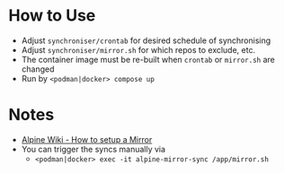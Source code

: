 # How to Use

- Adjust `synchroniser/crontab` for desired schedule of synchronising
- Adjust `synchroniser/mirror.sh` for which repos to exclude, etc.
- The container image must be re-built when `crontab` or `mirror.sh` are changed
- Run by `<podman|docker> compose up`

# Notes

- [Alpine Wiki - How to setup a Mirror](https://wiki.alpinelinux.org/wiki/How_to_setup_a_Alpine_Linux_mirror)
- You can trigger the syncs manually via
  - `<podman|docker> exec -it alpine-mirror-sync /app/mirror.sh`
